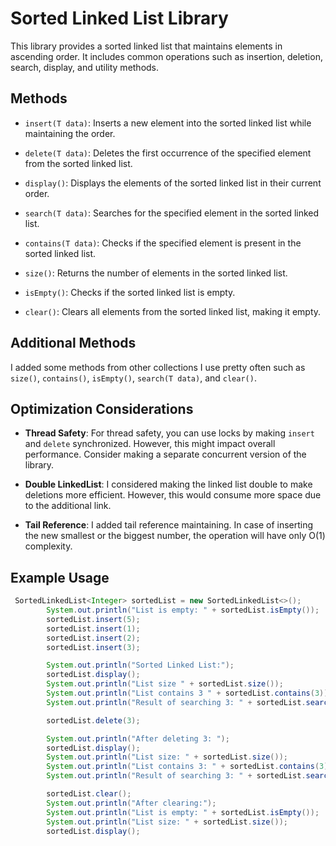 # Sorted Linked List Library

This library provides a sorted linked list that maintains elements in ascending order. It includes common operations such as insertion, deletion, search, display, and utility methods.

## Methods

- `insert(T data)`: Inserts a new element into the sorted linked list while maintaining the order.

- `delete(T data)`: Deletes the first occurrence of the specified element from the sorted linked list.

- `display()`: Displays the elements of the sorted linked list in their current order.

- `search(T data)`: Searches for the specified element in the sorted linked list.

- `contains(T data)`: Checks if the specified element is present in the sorted linked list.

- `size()`: Returns the number of elements in the sorted linked list.

- `isEmpty()`: Checks if the sorted linked list is empty.

- `clear()`: Clears all elements from the sorted linked list, making it empty.

## Additional Methods

I added some methods from other collections I use pretty often such as `size()`, `contains()`, `isEmpty()`, `search(T data)`, and `clear()`.

## Optimization Considerations

- **Thread Safety**: For thread safety, you can use locks by making `insert` and `delete` synchronized. However, this might impact overall performance. Consider making a separate concurrent version of the library.

- **Double LinkedList**: I considered making the linked list double to make deletions more efficient. However, this would consume more space due to the additional link.

- **Tail Reference**: I added tail reference maintaining. In case of inserting the new smallest or the biggest number, the operation will have only O(1) complexity.

## Example Usage

```java
 SortedLinkedList<Integer> sortedList = new SortedLinkedList<>();
        System.out.println("List is empty: " + sortedList.isEmpty());
        sortedList.insert(5);
        sortedList.insert(1);
        sortedList.insert(2);
        sortedList.insert(3);

        System.out.println("Sorted Linked List:");
        sortedList.display();
        System.out.println("List size " + sortedList.size());
        System.out.println("List contains 3 " + sortedList.contains(3));
        System.out.println("Result of searching 3: " + sortedList.search(3));

        sortedList.delete(3);

        System.out.println("After deleting 3: ");
        sortedList.display();
        System.out.println("List size: " + sortedList.size());
        System.out.println("List contains 3: " + sortedList.contains(3));
        System.out.println("Result of searching 3: " + sortedList.search(3));

        sortedList.clear();
        System.out.println("After clearing:");
        System.out.println("List is empty: " + sortedList.isEmpty());
        System.out.println("List size: " + sortedList.size());
        sortedList.display();